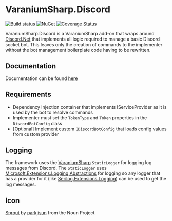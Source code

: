 # VaraniumSharp.Discord

[![Build status](https://ci.appveyor.com/api/projects/status/tmbabteki5t2jypu/branch/master?svg=true)](https://ci.appveyor.com/project/DeadlyEmbrace/varaniumsharp-discord/branch/master)
[![NuGet](https://img.shields.io/nuget/v/VaraniumSharp.Discord.svg)](https://www.nuget.org/packages/VaraniumSharp.Discord/)
[![Coverage Status](https://coveralls.io/repos/github/NinetailLabs/VaraniumSharp.Discord/badge.svg?branch=master)](https://coveralls.io/github/NinetailLabs/VaraniumSharp.Discord?branch=master)

VaraniumSharp.Discord is a VaraniumSharp add-on that wraps around [Discord.Net](https://www.nuget.org/packages/Discord.Net) that implements all logic required to manage a basic Discord socket bot.
This leaves only the creation of commands to the implementer without the bot management boilerplate code having to be rewritten.

## Documentation
Documentation can be found [here](https://ninetaillabs.github.io/VaraniumSharp.Discord/)

## Requirements
- Dependency Injection container that implements IServiceProvider as it is used by the bot to resolve commands
- Implementer must set the `TokenType` and `Token` properties in the `DiscordBotConfig` class
- [Optional] Implement custom `IDiscordBotConfig` that loads config values from custom provider

## Logging
The framework uses the [VaraniumSharp](https://www.nuget.org/packages/VaraniumSharp/) `StaticLogger` for logging log messages from Discord. The `StaticLogger` 
uses [Microsoft.Extensions.Logging.Abstractions](https://www.nuget.org/packages/Microsoft.Extensions.Logging.Abstractions/) for logging so any logger that has a provider 
for it (like [Serilog.Extensions.Logging](https://www.nuget.org/packages/Serilog.Extensions.Logging/)) can be used to get the log messages.

## Icon
[Sprout](https://thenounproject.com/term/sprout/607325/) by [parkjisun](https://thenounproject.com/naripuru/) from the Noun Project 